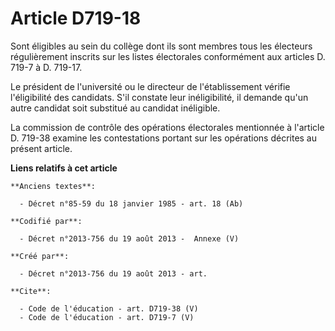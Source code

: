 # Article D719-18

Sont éligibles au sein du collège dont ils sont membres tous les électeurs régulièrement inscrits sur les listes électorales
conformément aux articles D. 719-7 à D. 719-17. 

Le président de l'université ou le directeur de l'établissement vérifie l'éligibilité des candidats. S'il constate leur
inéligibilité, il demande qu'un autre candidat soit substitué au candidat inéligible. 

La commission de contrôle des opérations électorales mentionnée à l'article D. 719-38 examine les contestations portant sur
les opérations décrites au présent article.

**Liens relatifs à cet article**

	**Anciens textes**:

	  - Décret n°85-59 du 18 janvier 1985 - art. 18 (Ab)

	**Codifié par**:

	  - Décret n°2013-756 du 19 août 2013 -  Annexe (V)

	**Créé par**:

	  - Décret n°2013-756 du 19 août 2013 - art.

	**Cite**:

	  - Code de l'éducation - art. D719-38 (V)
	  - Code de l'éducation - art. D719-7 (V)
